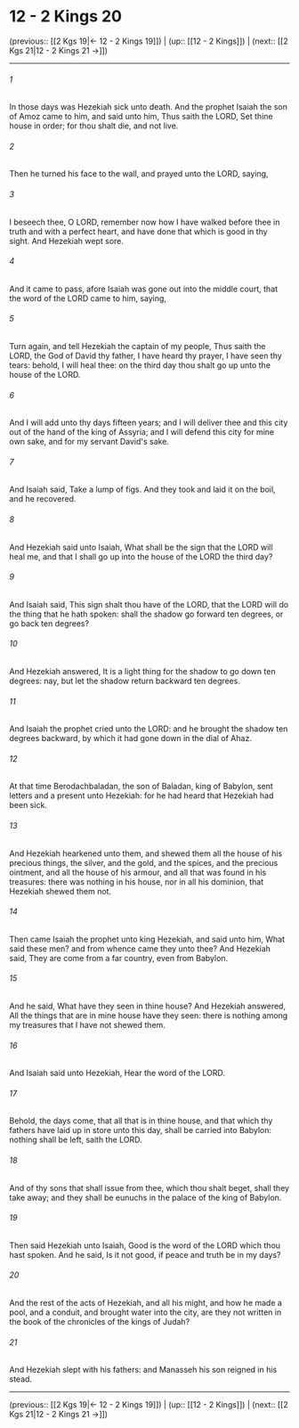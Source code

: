 # 12 - 2 Kings 20

(previous:: [[2 Kgs 19|← 12 - 2 Kings 19]]) | (up:: [[12 - 2 Kings]]) | (next:: [[2 Kgs 21|12 - 2 Kings 21 →]])

***


###### 1 
In those days was Hezekiah sick unto death. And the prophet Isaiah the son of Amoz came to him, and said unto him, Thus saith the LORD, Set thine house in order; for thou shalt die, and not live. 

###### 2 
Then he turned his face to the wall, and prayed unto the LORD, saying, 

###### 3 
I beseech thee, O LORD, remember now how I have walked before thee in truth and with a perfect heart, and have done that which is good in thy sight. And Hezekiah wept sore. 

###### 4 
And it came to pass, afore Isaiah was gone out into the middle court, that the word of the LORD came to him, saying, 

###### 5 
Turn again, and tell Hezekiah the captain of my people, Thus saith the LORD, the God of David thy father, I have heard thy prayer, I have seen thy tears: behold, I will heal thee: on the third day thou shalt go up unto the house of the LORD. 

###### 6 
And I will add unto thy days fifteen years; and I will deliver thee and this city out of the hand of the king of Assyria; and I will defend this city for mine own sake, and for my servant David's sake. 

###### 7 
And Isaiah said, Take a lump of figs. And they took and laid it on the boil, and he recovered. 

###### 8 
And Hezekiah said unto Isaiah, What shall be the sign that the LORD will heal me, and that I shall go up into the house of the LORD the third day? 

###### 9 
And Isaiah said, This sign shalt thou have of the LORD, that the LORD will do the thing that he hath spoken: shall the shadow go forward ten degrees, or go back ten degrees? 

###### 10 
And Hezekiah answered, It is a light thing for the shadow to go down ten degrees: nay, but let the shadow return backward ten degrees. 

###### 11 
And Isaiah the prophet cried unto the LORD: and he brought the shadow ten degrees backward, by which it had gone down in the dial of Ahaz. 

###### 12 
At that time Berodachbaladan, the son of Baladan, king of Babylon, sent letters and a present unto Hezekiah: for he had heard that Hezekiah had been sick. 

###### 13 
And Hezekiah hearkened unto them, and shewed them all the house of his precious things, the silver, and the gold, and the spices, and the precious ointment, and all the house of his armour, and all that was found in his treasures: there was nothing in his house, nor in all his dominion, that Hezekiah shewed them not. 

###### 14 
Then came Isaiah the prophet unto king Hezekiah, and said unto him, What said these men? and from whence came they unto thee? And Hezekiah said, They are come from a far country, even from Babylon. 

###### 15 
And he said, What have they seen in thine house? And Hezekiah answered, All the things that are in mine house have they seen: there is nothing among my treasures that I have not shewed them. 

###### 16 
And Isaiah said unto Hezekiah, Hear the word of the LORD. 

###### 17 
Behold, the days come, that all that is in thine house, and that which thy fathers have laid up in store unto this day, shall be carried into Babylon: nothing shall be left, saith the LORD. 

###### 18 
And of thy sons that shall issue from thee, which thou shalt beget, shall they take away; and they shall be eunuchs in the palace of the king of Babylon. 

###### 19 
Then said Hezekiah unto Isaiah, Good is the word of the LORD which thou hast spoken. And he said, Is it not good, if peace and truth be in my days? 

###### 20 
And the rest of the acts of Hezekiah, and all his might, and how he made a pool, and a conduit, and brought water into the city, are they not written in the book of the chronicles of the kings of Judah? 

###### 21 
And Hezekiah slept with his fathers: and Manasseh his son reigned in his stead.

***

(previous:: [[2 Kgs 19|← 12 - 2 Kings 19]]) | (up:: [[12 - 2 Kings]]) | (next:: [[2 Kgs 21|12 - 2 Kings 21 →]])
